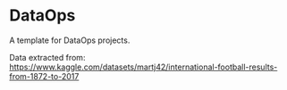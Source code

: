 # DataOps
A template for DataOps projects.

Data extracted from: https://www.kaggle.com/datasets/martj42/international-football-results-from-1872-to-2017